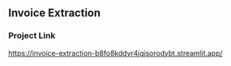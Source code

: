 ## Invoice Extraction

### Project Link
https://invoice-extraction-b8fo8kddyr4jqjsorodybt.streamlit.app/
